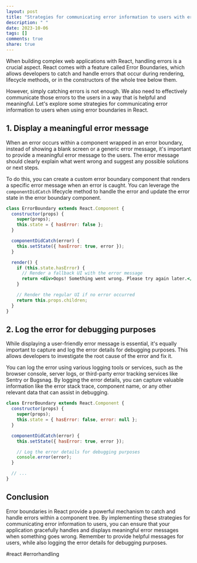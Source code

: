 ```yaml
---
layout: post
title: "Strategies for communicating error information to users with error boundaries in React"
description: " "
date: 2023-10-06
tags: []
comments: true
share: true
---
```


When building complex web applications with React, handling errors is a crucial aspect. React comes with a feature called Error Boundaries, which allows developers to catch and handle errors that occur during rendering, lifecycle methods, or in the constructors of the whole tree below them.

However, simply catching errors is not enough. We also need to effectively communicate those errors to the users in a way that is helpful and meaningful. Let's explore some strategies for communicating error information to users when using error boundaries in React.

## 1. Display a meaningful error message

When an error occurs within a component wrapped in an error boundary, instead of showing a blank screen or a generic error message, it's important to provide a meaningful error message to the users. The error message should clearly explain what went wrong and suggest any possible solutions or next steps.

To do this, you can create a custom error boundary component that renders a specific error message when an error is caught. You can leverage the `componentDidCatch` lifecycle method to handle the error and update the error state in the error boundary component.

```jsx
class ErrorBoundary extends React.Component {
  constructor(props) {
    super(props);
    this.state = { hasError: false };
  }

  componentDidCatch(error) {
    this.setState({ hasError: true, error });
  }

  render() {
    if (this.state.hasError) {
      // Render a fallback UI with the error message
      return <div>Oops! Something went wrong. Please try again later.</div>;
    }

    // Render the regular UI if no error occurred
    return this.props.children;
  }
}
```

## 2. Log the error for debugging purposes

While displaying a user-friendly error message is essential, it's equally important to capture and log the error details for debugging purposes. This allows developers to investigate the root cause of the error and fix it.

You can log the error using various logging tools or services, such as the browser console, server logs, or third-party error tracking services like Sentry or Bugsnag. By logging the error details, you can capture valuable information like the error stack trace, component name, or any other relevant data that can assist in debugging.

```jsx
class ErrorBoundary extends React.Component {
  constructor(props) {
    super(props);
    this.state = { hasError: false, error: null };
  }

  componentDidCatch(error) {
    this.setState({ hasError: true, error });

    // Log the error details for debugging purposes
    console.error(error);
  }

  // ...
}
```

## Conclusion

Error boundaries in React provide a powerful mechanism to catch and handle errors within a component tree. By implementing these strategies for communicating error information to users, you can ensure that your application gracefully handles and displays meaningful error messages when something goes wrong. Remember to provide helpful messages for users, while also logging the error details for debugging purposes.

#react #errorhandling